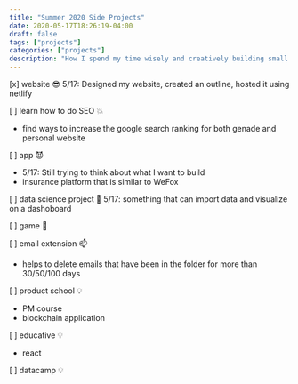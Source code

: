 ```yaml
---
title: "Summer 2020 Side Projects"
date: 2020-05-17T18:26:19-04:00
draft: false
tags: ["projects"]
categories: ["projects"]
description: "How I spend my time wisely and creatively building small projects"
---
```


[x] website :sunglasses:
5/17: Designed my website, created an outline, hosted it using netlify

[ ] learn how to do SEO :boom:
* find ways to increase the google search ranking for both genade and personal website

[ ] app :smiling_imp:
* 5/17: Still trying to think about what I want to build
* insurance platform that is similar to WeFox

[ ] data science project :milky_way:
5/17: something that can import data and visualize on a dashoboard

[ ] game :dizzy:

[ ] email extension :mailbox:
* helps to delete emails that have been in the folder for more than 30/50/100 days

[ ] product school :bulb:
* PM course
* blockchain application

[ ] educative :bulb:
* react 

[ ] datacamp :bulb:
